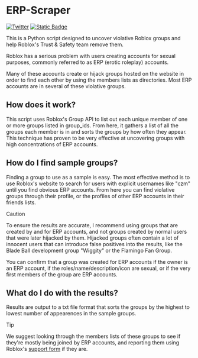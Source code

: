 # ERP-Scraper
[![Twitter](https://img.shields.io/twitter/url/https/twitter.com/modfordummies.svg?style=social&label=Follow%20%40ModForDummies)](https://twitter.com/ModForDummies)
[![Static Badge](https://img.shields.io/badge/Join%20our-Discord-5865F2?logo=discord)](https://discord.com/invite/W3ggjxpXKS)
<!--- [![Discord](https://img.shields.io/discord/1151950861312991252?logo=discord&logoColor=white&label=discord&color=4d3dff)](https://discord.com/invite/W3ggjxpXKS) --> 


This is a Python script designed to uncover violative Roblox groups and help Roblox's Trust & Safety team remove them. 

Roblox has a serious problem with users creating accounts for sexual purposes, commonly referred to as ERP (erotic roleplay) accounts. 

Many of these accounts create or hijack groups hosted on the website in order to find each other by using the members lists as directories. Most ERP accounts are in several of these violative groups.

## How does it work?
This script uses Roblox's Group API to list out each unique member of one or more groups listed in group_ids. From here, it gathers a list of all the groups each member is in and sorts the groups by how often they appear. This technique has proven to be very effective at uncovering groups with high concentrations of ERP accounts.

## How do I find sample groups?
Finding a group to use as a sample is easy. The most effective method is to use Roblox's website to search for users with explicit usernames like "czm" until you find obvious ERP accounts. From here you can find violative groups through their profile, or the profiles of other ERP accounts in their friends lists.
> [!CAUTION]
>To ensure the results are accurate, I recommend using groups that are created by and for ERP accounts, and not groups created by normal users that were later hijacked by them. Hijacked groups often contain a lot of innocent users that can introduce false positives into the results, like the Blade Ball development group "Wiggity" or the Flamingo Fan Group.
>
> You can confirm that a group was created for ERP accounts if the owner is an ERP account, if the roles/name/description/icon are sexual, or if the very first members of the group are ERP accounts.

## What do I do with the results?
Results are output to a txt file format that sorts the groups by the highest to lowest number of appearences in the sample groups. 

> [!TIP]
> We suggest looking through the members lists of these groups to see if they're mostly being joined by ERP accounts, and reporting them using Roblox's [support form](https://www.roblox.com/support) if they are.
